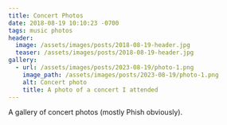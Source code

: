 ```yaml
---
title: Concert Photos
date: 2018-08-19 10:10:23 -0700
tags: music photos
header:
  image: /assets/images/posts/2018-08-19-header.jpg
  teaser: /assets/images/posts/2018-08-19-header.jpg
gallery:
  - url: /assets/images/posts/2023-08-19/photo-1.png
    image_path: /assets/images/posts/2023-08-19/photo-1.png
    alt: Concert photo
    title: A photo of a concert I attended
---
```


A gallery of concert photos (mostly Phish obviously).
